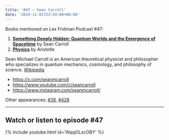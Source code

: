 ```yaml
---
title: '#47 – Sean Carroll'
date: '2019-11-01T23:59:00+00:00'
---
```


Books mentioned on Lex Fridman Podcast #47:

1. <b><a href="https://amzn.to/3gjfobV" target="_blank" rel="sponsored noopener noreferrer">Something Deeply Hidden: Quantum Worlds and the Emergence of Spacetime</a></b> by Sean Carroll
2. <b><a href="https://amzn.to/3TNORRL" target="_blank" rel="sponsored noopener noreferrer">Physics</a></b> by Aristotle

<!--more-->

Sean Michael Carroll is an American theoretical physicist and philosopher who specializes in quantum mechanics, cosmology, and philosophy of science. <a href="https://en.wikipedia.org/wiki/Sean_M._Carroll" target="_blank">Wikipedia</a>

- <a href="https://x.com/seanmcarroll" target="_blank">https://x.com/seanmcarroll</a>
- <a href="https://www.youtube.com/c/seancarroll" target="_blank">https://www.youtube.com/c/seancarroll</a>
- <a href="https://www.instagram.com/seanmcarroll/" target="_blank">https://www.instagram.com/seanmcarroll/</a>

Other appearances: [\#26](/26-sean-carroll/), [\#428](/428-sean-carroll/)

- - - - - -

## Watch or listen to episode #47

{% include youtube.html id='iNqqOLscOBY' %}